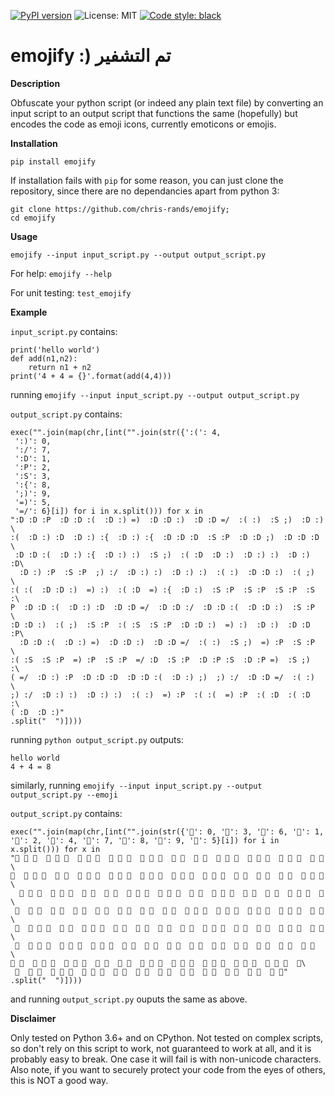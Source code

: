 [![PyPI version](https://badge.fury.io/py/emojify.svg)](https://badge.fury.io/py/emojify)
![License: MIT](https://img.shields.io/badge/License-MIT-blue.svg)
[![Code style: black](https://img.shields.io/badge/code%20style-black-000000.svg)](https://github.com/psf/black)
# emojify :) تم التشفير

**Description**

Obfuscate your python script (or indeed any plain text file) by converting an input script to an output script that functions the same (hopefully) but encodes the code as emoji icons, currently emoticons or emojis.

**Installation**

`pip install emojify`

If installation fails with `pip` for some reason, you can just clone the repository, since there are no dependancies apart from python 3:
```
git clone https://github.com/chris-rands/emojify;
cd emojify
```

**Usage**

`emojify --input input_script.py --output output_script.py`

For help:
`emojify --help`

For unit testing:
`test_emojify`

**Example**

`input_script.py` contains:

    print('hello world')
    def add(n1,n2):
        return n1 + n2
    print('4 + 4 = {}'.format(add(4,4)))

running `emojify --input input_script.py --output output_script.py`

`output_script.py` contains:

    exec("".join(map(chr,[int("".join(str({':(': 4,
     ':)': 0,
     ':/': 7,
     ':D': 1,
     ':P': 2,
     ':S': 3,
     ':{': 8,
     ';)': 9,
     '=)': 5,
     '=/': 6}[i]) for i in x.split())) for x in
    ":D :D :P  :D :D :(  :D :) =)  :D :D :)  :D :D =/  :( :)  :S ;)  :D :) \
    :(  :D :) :D  :D :) :{  :D :) :{  :D :D :D  :S :P  :D :D ;)  :D :D :D \
     :D :D :(  :D :) :{  :D :) :)  :S ;)  :( :D  :D :)  :D :) :)  :D :) :D\
      :D :) :P  :S :P  ;) :/  :D :) :)  :D :) :)  :( :)  :D :D :)  :( ;)  \
    :( :(  :D :D :)  =) :)  :( :D  =) :{  :D :)  :S :P  :S :P  :S :P  :S :\
    P  :D :D :(  :D :) :D  :D :D =/  :D :D :/  :D :D :(  :D :D :)  :S :P  \
    :D :D :)  :( ;)  :S :P  :( :S  :S :P  :D :D :)  =) :)  :D :)  :D :D :P\
      :D :D :(  :D :) =)  :D :D :)  :D :D =/  :( :)  :S ;)  =) :P  :S :P  \
    :( :S  :S :P  =) :P  :S :P  =/ :D  :S :P  :D :P :S  :D :P =)  :S ;)  :\
    ( =/  :D :) :P  :D :D :D  :D :D :(  :D :) ;)  ;) :/  :D :D =/  :( :)  \
    ;) :/  :D :) :)  :D :) :)  :( :)  =) :P  :( :(  =) :P  :( :D  :( :D  :\
    ( :D  :D :)"
    .split("  ")])))

running `python output_script.py` outputs:

    hello world
    4 + 4 = 8

similarly, running `emojify --input input_script.py --output output_script.py --emoji`

`output_script.py` contains:

    exec("".join(map(chr,[int("".join(str({'🖕': 0, '🖕': 3, '🖕': 6, '🖕': 1, '🖕': 2, '🖕': 4, '🖕': 7, '🖕': 8, '🖕': 9, '🖕': 5}[i]) for i in x.split())) for x in
    "🖕 🖕 🖕  🖕 🖕 🖕  🖕 🖕 🖕  🖕 🖕 🖕  🖕 🖕 🖕  🖕 🖕  🖕 🖕  🖕 🖕 🖕  🖕 🖕 🖕  🖕 🖕 🖕  🖕 🖕 \
    🖕  🖕 🖕 🖕  🖕 🖕  🖕 🖕 🖕  🖕 🖕 🖕  🖕 🖕 🖕  🖕 🖕 🖕  🖕 🖕 🖕  🖕 🖕  🖕 🖕  🖕 🖕  🖕 🖕 🖕\
      🖕 🖕 🖕  🖕 🖕 🖕  🖕 🖕  🖕 🖕  🖕 🖕 🖕  🖕 🖕 🖕  🖕 🖕  🖕 🖕 🖕  🖕 🖕  🖕 🖕  🖕 🖕 🖕  🖕\
     🖕  🖕 🖕  🖕 🖕  🖕 🖕  🖕 🖕  🖕 🖕  🖕 🖕  🖕 🖕  🖕 🖕 🖕  🖕 🖕 🖕  🖕 🖕 🖕  🖕 🖕 🖕  🖕 🖕\
     🖕  🖕 🖕 🖕  🖕 🖕  🖕 🖕 🖕  🖕 🖕  🖕 🖕  🖕 🖕  🖕 🖕  🖕 🖕 🖕  🖕 🖕  🖕 🖕  🖕 🖕 🖕  🖕 🖕\
     🖕  🖕 🖕 🖕  🖕 🖕 🖕  🖕 🖕 🖕  🖕 🖕  🖕 🖕  🖕 🖕  🖕 🖕  🖕 🖕  🖕 🖕  🖕 🖕  🖕 🖕  🖕 🖕  \
    🖕 🖕  🖕 🖕 🖕  🖕 🖕 🖕  🖕 🖕  🖕 🖕  🖕 🖕 🖕  🖕 🖕 🖕  🖕 🖕 🖕  🖕 🖕 🖕  🖕 🖕 🖕  🖕\
     🖕  🖕 🖕  🖕 🖕 🖕  🖕 🖕 🖕  🖕 🖕  🖕 🖕  🖕 🖕  🖕 🖕  🖕 🖕  🖕 🖕  🖕 🖕  🖕 🖕"
    .split("  ")])))

and running `output_script.py` ouputs the same as above.

**Disclaimer**

Only tested on Python 3.6+ and on CPython. Not tested on complex scripts, so don't rely on this script to work, not guaranteed to work at all, and it is probably easy to break. One case it will fail is with non-unicode characters. Also note, if you want to securely protect your code from the eyes of others, this is NOT a good way.
